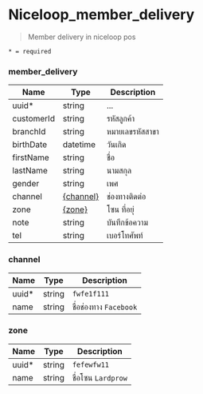# Niceloop\_member\_delivery
> Member delivery in niceloop pos

`* = required`

### member_delivery
| Name | Type | Description
| ----|----|-----------
uuid\* | string | ...
customerId | string | รหัสลูกค้า
branchId | string | หมายเลขรหัสสาขา
birthDate | datetime | วันเกิด
firstName | string | ชื่อ
lastName | string | นามสกุล
gender | string | เพศ
channel | [{channel}](member_delivery.md#channel) | ช่องทางติดต่อ
zone | [{zone}](member_delivery.md#zone) | โซน ที่อยุ่
note | string | บันทึกข้อความ
tel | string | เบอร์โทศัพท์

### channel
| Name | Type | Description
| ----|----|-----------
uuid\*| string | `fwfe1f111`
name| string | ชื่อช่องทาง `Facebook`

### zone
| Name | Type | Description
| ----|----|-----------
uuid\*| string | `fefewfw11`
name| string | ชื่อโซน `Lardprow`
